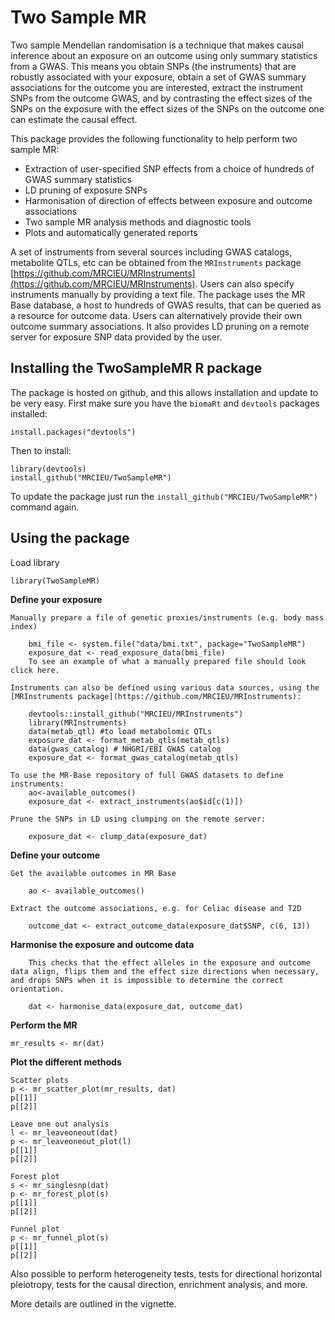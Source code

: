 # Two Sample MR

Two sample Mendelian randomisation is a technique that makes causal inference about an exposure on an outcome using only summary statistics from a GWAS. This means you obtain SNPs (the instruments) that are robustly associated with your exposure, obtain a set of GWAS summary associations for the outcome you are interested, extract the instrument SNPs from the outcome GWAS, and by contrasting the effect sizes of the SNPs on the exposure with the effect sizes of the SNPs on the outcome one can estimate the causal effect.

This package provides the following functionality to help perform two sample MR:

- Extraction of user-specified SNP effects from a choice of hundreds of GWAS summary statistics
- LD pruning of exposure SNPs
- Harmonisation of direction of effects between exposure and outcome associations
- Two sample MR analysis methods and diagnostic tools
- Plots and automatically generated reports

A set of instruments from several sources including GWAS catalogs, metabolite QTLs, etc can be obtained from the `MRInstruments` package [https://github.com/MRCIEU/MRInstruments](https://github.com/MRCIEU/MRInstruments). Users can also specify instruments manually by providing a text file. The package uses the MR Base database, a host to hundreds of GWAS results, that can be queried as a resource for outcome data. Users can alternatively provide their own outcome summary associations. It also provides LD pruning on a remote server for exposure SNP data provided by the user. 

## Installing the TwoSampleMR R package

The package is hosted on github, and this allows installation and update to be very easy. First make sure you have the `biomaRt` and `devtools` packages installed:

    install.packages("devtools")

Then to install:

    library(devtools)
    install_github("MRCIEU/TwoSampleMR")

To update the package just run the `install_github("MRCIEU/TwoSampleMR")` command again.


## Using the package

Load library

    library(TwoSampleMR)

**Define your exposure** 

    Manually prepare a file of genetic proxies/instruments (e.g. body mass index)
    
        bmi_file <- system.file("data/bmi.txt", package="TwoSampleMR")
        exposure_dat <- read_exposure_data(bmi_file)
        To see an example of what a manually prepared file should look click here. 

    Instruments can also be defined using various data sources, using the [MRInstruments package](https://github.com/MRCIEU/MRInstruments): 

        devtools::install_github("MRCIEU/MRInstruments")
        library(MRInstruments)
        data(metab_qtl) #to load metabolomic QTLs
        exposure_dat <- format_metab_qtls(metab_qtls) 
        data(gwas_catalog) # NHGRI/EBI GWAS catalog
        exposure_dat <- format_gwas_catalog(metab_qtls) 
    
    To use the MR-Base repository of full GWAS datasets to define instruments:
        ao<-available_outcomes() 
        exposure_dat <- extract_instruments(ao$id[c(1)]) 
 
    Prune the SNPs in LD using clumping on the remote server:

        exposure_dat <- clump_data(exposure_dat)

**Define your outcome**

    Get the available outcomes in MR Base

        ao <- available_outcomes()

    Extract the outcome associations, e.g. for Celiac disease and T2D
    
        outcome_dat <- extract_outcome_data(exposure_dat$SNP, c(6, 13))

**Harmonise the exposure and outcome data**
   
        This checks that the effect alleles in the exposure and outcome data align, flips them and the effect size directions when necessary, and drops SNPs when it is impossible to determine the correct orientation.

        dat <- harmonise_data(exposure_dat, outcome_dat)

**Perform the MR**
    
    mr_results <- mr(dat)

**Plot the different methods**

    Scatter plots
    p <- mr_scatter_plot(mr_results, dat)
    p[[1]]
    p[[2]]

    Leave one out analysis
    l <- mr_leaveoneout(dat)
    p <- mr_leaveoneout_plot(l)
    p[[1]]
    p[[2]]

    Forest plot
    s <- mr_singlesnp(dat)
    p <- mr_forest_plot(s)
    p[[1]]
    p[[2]]

    Funnel plot
    p <- mr_funnel_plot(s)
    p[[1]]
    p[[2]]

Also possible to perform heterogeneity tests, tests for directional horizontal pleiotropy, tests for the causal direction, enrichment analysis, and more.

More details are outlined in the vignette.
